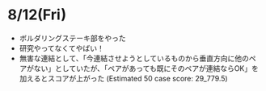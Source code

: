 # 8/12(Fri)
- ボルダリングステーキ部をやった
- 研究やってなくてやばい！
- 無害な連結として、「今連結させようとしているものから垂直方向に他のペアがない」としていたが、「ペアがあっても既にそのペアが連結ならOK」を加えるとスコアが上がった (Estimated 50 case score: 29_779.5)

